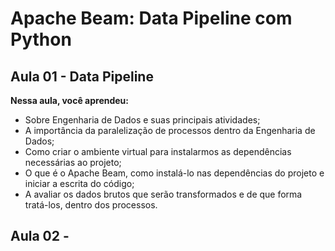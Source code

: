 # Apache Beam: Data Pipeline com Python

## Aula 01 - Data Pipeline
**Nessa aula, você aprendeu:**
- Sobre Engenharia de Dados e suas principais atividades;
- A importância da paralelização de processos dentro da Engenharia de Dados;
- Como criar o ambiente virtual para instalarmos as dependências necessárias ao projeto;
- O que é o Apache Beam, como instalá-lo nas dependências do projeto e iniciar a escrita do código;
- A avaliar os dados brutos que serão transformados e de que forma tratá-los, dentro dos processos.

## Aula 02 - 